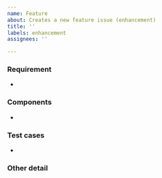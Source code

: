 ```yaml
---
name: Feature
about: Creates a new feature issue (enhancement)
title: ''
labels: enhancement
assignees: ''

---
```


### Requirement
- 

### Components
- 

### Test cases
-  

### Other detail
